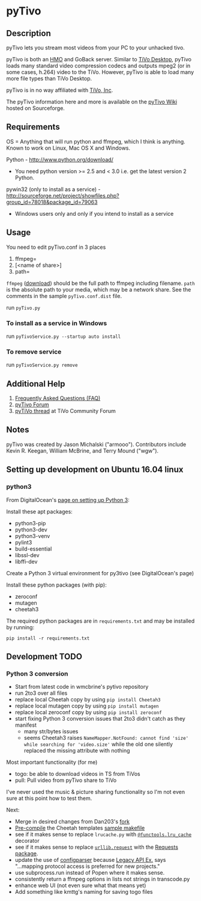 # pyTivo

## Description

pyTivo lets you stream most videos from your PC to your unhacked tivo.

pyTivo is both an [HMO][HMO spec] and GoBack server. Similar to [TiVo Desktop][],
pyTivo loads many standard video compression codecs and outputs mpeg2 (or in some
cases, h.264) video to the TiVo. However, pyTivo is able to load many more file
types than TiVo Desktop.

pyTivo is in no way affiliated with [TiVo, Inc][TiVo]. 

The pyTivo information here and more is available on the [pyTivo Wiki][] hosted on Sourceforge.

## Requirements

OS = Anything that will run python and ffmpeg, which I think is
anything. Known to work on Linux, Mac OS X and Windows.

Python - http://www.python.org/download/

- You need python version >= 2.5 and < 3.0 i.e. get the latest version 2 Python.

pywin32 (only to install as a service) -
http://sourceforge.net/project/showfiles.php?group_id=78018&package_id=79063
- Windows users only and only if you intend to install as a service

## Usage

You need to edit pyTivo.conf in 3 places

1. ffmpeg=
2. [&lt;name of share>]
3. path=

`ffmpeg` ([download][ffmpeg download]) should be the full path to ffmpeg including filename.
`path` is the absolute path to your media, which may be a network share. See the comments
in the sample `pyTivo.conf.dist` file.

run `pyTivo.py`

### To install as a service in Windows

run `pyTivoService.py --startup auto install`

### To remove service

run `pyTivoService.py remove`

## Additional Help

1. [Frequently Asked Questions (FAQ)][pyTivo FAQ]
1. [pyTivo Forum][]
1. [pyTiVo thread][] at TiVo Community Forum 

## Notes
pyTivo was created by Jason Michalski ("armooo"). Contributors include
Kevin R. Keegan, William McBrine, and Terry Mound ("wgw").

[HMO spec]: <http://tivopod.sourceforge.net/tivohomemedia.pdf> "TiVo Home Media Option specification"
[TiVo Desktop]: <https://support.tivo.com/articles/Installation_Setup_Configuration/TiVo-Desktop-Desktop-Plus-for-PC-Installation-and-Use> "TiVo Desktop support"
[TiVo]: <https://www.tivo.com/> "TiVo website"
[pyTivo Wiki]: <https://pytivo.sourceforge.io/wiki/index.php/PyTivo> "pyTivo Wiki"
[ffmpeg download]: <https://ffmpeg.org/download.html> "Download FFmpeg"
[pyTivo FAQ]: <https://pytivo.sourceforge.io/wiki/index.php/Frequently_Asked_Questions> "pytivo FAQ"
[pyTivo Forum]: <https://pytivo.sourceforge.io/forum/> "pyTivo Forum"
[pyTiVo thread]: <http://www.tivocommunity.com/tivo-vb/showthread.php?t=328459> "pyTiVo thread on TiVo Community Forum"

## Setting up development on Ubuntu 16.04 linux

### python3

From DigitalOcean's [page on setting up Python 3](https://www.digitalocean.com/community/tutorials/how-to-install-python-3-and-set-up-a-programming-environment-on-an-ubuntu-16-04-server):

Install these apt packages:
- python3-pip
- python3-dev
- python3-venv
- pylint3
- build-essential
- libssl-dev
- libffi-dev

Create a Python 3 virtual environment for py3tivo (see DigitalOcean's page)

Install these python packages (with pip):
- zeroconf
- mutagen
- cheetah3

The required python packages are in `requirements.txt` and may be installed by running:

    pip install -r requirements.txt

## Development TODO

### Python 3 conversion

- Start from latest code in wmcbrine's pytivo repository
- run 2to3 over all files
- replace local Cheetah copy by using `pip install Cheetah3`
- replace local mutagen copy by using `pip install mutagen`
- replace local zeroconf copy by using `pip install zeroconf`
- start fixing Python 3 conversion issues that 2to3 didn't catch as they manifest
    - many str/bytes issues
    - seems Cheetah3 raises `NameMapper.NotFound: cannot find 'size' while searching for 'video.size'`
      while the old one silently replaced the missing attribute with nothing


Most important functionality (for me)

- togo: be able to download videos in TS from TiVos
- pull: Pull video from pyTivo share to TiVo

I've never used the music & picture sharing functionality so I'm not even sure at
this point how to test them.

Next:

- Merge in desired changes from Dan203's [fork][dan203 pytivo]
- [Pre-compile][cheetah compile] the Cheetah templates [sample makefile][cheetah makefile tip]
- see if it makes sense to replace `lrucache.py` with [`@functools.lru_cache`][lru_cache] decorator
- see if it makes sense to replace [`urllib.request`][py3 urllib.request] with the
  [Requests package][py3 requests pkg].
- update the use of [configparser][py3 configparser] because [Legacy API Ex.][py3 config legacy]
  says "...mapping protocol access is preferred for new projects."
- use subprocess.run instead of Popen where it makes sense.
- consistently return a ffmpeg options in lists not strings in transcode.py
- enhance web UI (not even sure what that means yet)
- Add something like kmttg's naming for saving togo files

[cheetah makefile tip]: <https://pythonhosted.org/Cheetah/users_guide/tipsAndTricks.html#makefiles>
[cheetah compile]: <https://pythonhosted.org/Cheetah/recipes/precompiled.html>
[dan203 pytivo]: <https://github.com/Dan203/pytivo> "Dan Haddix's pytivo fork on github"
[lru_cache]: <https://docs.python.org/3/library/functools.html>
[py3 urllib.request]: <https://docs.python.org/3/library/urllib.request.html?highlight=request#module-urllib.request>
[py3 requests pkg]: <http://docs.python-requests.org/en/master/>
[py3 configparser]: <https://docs.python.org/3/library/configparser.html?highlight=configparser#module-configparser>
[py3 config legacy]: <https://docs.python.org/3/library/configparser.html?highlight=configparser#legacy-api-examples>
